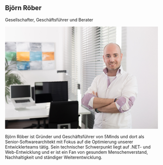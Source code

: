 ## Björn Röber

Gesellschafter, Geschäftsführer und Berater

![](/assets/images/about_us/full_image/bjoern.roeber.jpg)

Björn Röber ist Gründer und Geschäftsführer von 5Minds und dort als Senior-Softwarearchitekt mit Fokus auf die Optimierung unserer Entwicklerteams tätig. Sein technischer Schwerpunkt liegt auf .NET- und Web-Entwicklung und er ist ein Fan von gesundem Menschenverstand, Nachhaltigkeit und ständiger Weiterentwicklung.
